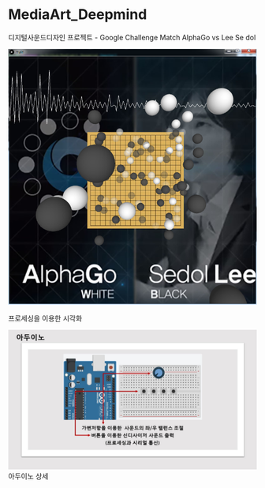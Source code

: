 # MediaArt_Deepmind
디지털사운드디자인 프로젝트 - Google Challenge Match AlphaGo vs Lee Se dol

![main](dsd.PNG "dsd")

프로세싱을 이용한 시각화

![main](arduino.JPG "arduino")
아두이노 상세
